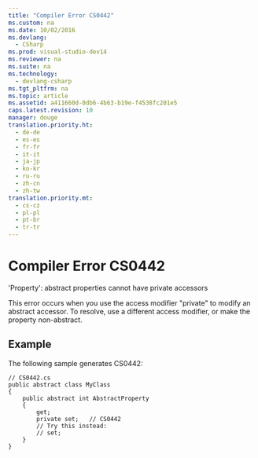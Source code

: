 ```yaml
---
title: "Compiler Error CS0442"
ms.custom: na
ms.date: 10/02/2016
ms.devlang: 
  - CSharp
ms.prod: visual-studio-dev14
ms.reviewer: na
ms.suite: na
ms.technology: 
  - devlang-csharp
ms.tgt_pltfrm: na
ms.topic: article
ms.assetid: a411660d-0db6-4b63-b19e-f4538fc201e5
caps.latest.revision: 10
manager: douge
translation.priority.ht: 
  - de-de
  - es-es
  - fr-fr
  - it-it
  - ja-jp
  - ko-kr
  - ru-ru
  - zh-cn
  - zh-tw
translation.priority.mt: 
  - cs-cz
  - pl-pl
  - pt-br
  - tr-tr
---
```

# Compiler Error CS0442
'Property': abstract properties cannot have private accessors  
  
 This error occurs when you use the access modifier "private" to modify an abstract accessor. To resolve, use a different access modifier, or make the property non-abstract.  
  
## Example  
 The following sample generates CS0442:  
  
```  
// CS0442.cs  
public abstract class MyClass   
{  
    public abstract int AbstractProperty   
    {  
        get;  
        private set;   // CS0442  
        // Try this instead:  
        // set;  
    }  
}  
```